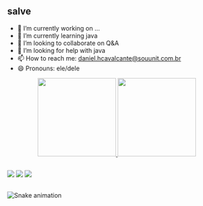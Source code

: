 ## salve 
- 🔭 I’m currently working on ...
- 🌱 I’m currently learning java
- 👯 I’m looking to collaborate on Q&A
- 🤔 I’m looking for help with java
- 📫 How to reach me: daniel.hcavalcante@souunit.com.br
- 😄 Pronouns: ele/dele


<div align="center">
  <a href="https://github.com/hewrique">
  <img height="180em" src="https://github-readme-stats.vercel.app/api?username=hewrique&show_icons=true&theme=dark&include_all_commits=true&count_private=true"/>
  <img height="180em" src="https://github-readme-stats.vercel.app/api/top-langs/?username=hewrique&layout=compact&langs_count=7&theme=dark"/>
    </div>
  
##
  
 <div>
  <a href="https://www.linkedin.com/in/daniel-henrique-58531b1b8/" target="_blank"><img src="https://img.shields.io/badge/-LinkedIn-%230077B5?style=for-the-badge&logo=linkedin&logoColor=white" target="_blank"></a>
     <a href="https://instagram.com/heenrique.jpg" target="_blank"><img src="https://img.shields.io/badge/-Instagram-%23E4405F?style=for-the-badge&logo=instagram&logoColor=white" target="_blank"></a>
   <a href = "daniel.hcavalcante@souunit.com.br"><img src="https://img.shields.io/badge/-Gmail-%23333?style=for-the-badge&logo=gmail&logoColor=white" target="_blank"></a>
   
   
  </div>
  
  ##
  
  ![Snake animation](https://github.com/hewrique/hewrique/blob/output/github-contribution-grid-snake.svg)
